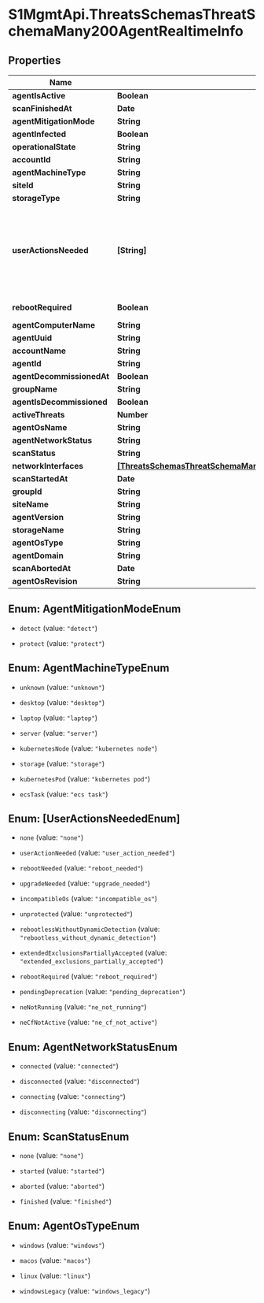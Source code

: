 # S1MgmtApi.ThreatsSchemasThreatSchemaMany200AgentRealtimeInfo

## Properties
Name | Type | Description | Notes
------------ | ------------- | ------------- | -------------
**agentIsActive** | **Boolean** | Is active | [optional] 
**scanFinishedAt** | **Date** | Finish time of last scan (If applicable) | [optional] 
**agentMitigationMode** | **String** | Agent mitigation mode policy | [optional] 
**agentInfected** | **Boolean** | Agent infected | [optional] 
**operationalState** | **String** | Agent operational state | [optional] 
**accountId** | **String** | Account id | [optional] 
**agentMachineType** | **String** | Machine type | [optional] 
**siteId** | **String** | Site id | [optional] 
**storageType** | **String** | Storage Type | [optional] 
**userActionsNeeded** | **[String]** | A list of pending user actions. List items possible values: \"none, user_action_needed, reboot_needed, upgrade_needed, incompatible_os, unprotected, rebootless_without_dynamic_detection, extended_exclusions_partially_accepted, reboot_required, pending_deprecation, ne_not_running, ne_cf_not_active\". | [optional] 
**rebootRequired** | **Boolean** | A reboot is required on the endpoint for at least one threat | [optional] 
**agentComputerName** | **String** | Computer name | [optional] 
**agentUuid** | **String** | Uuid | [optional] 
**accountName** | **String** | Account name | [optional] 
**agentId** | **String** | Id | [optional] 
**agentDecommissionedAt** | **Boolean** | Decommissioned at | [optional] 
**groupName** | **String** | Group name | [optional] 
**agentIsDecommissioned** | **Boolean** | Is decommissioned | [optional] 
**activeThreats** | **Number** | Active threats | [optional] 
**agentOsName** | **String** | Os name | [optional] 
**agentNetworkStatus** | **String** | Network status | [optional] 
**scanStatus** | **String** | Scan status | [optional] 
**networkInterfaces** | [**[ThreatsSchemasThreatSchemaMany200AgentRealtimeInfoNetworkInterfaces]**](ThreatsSchemasThreatSchemaMany200AgentRealtimeInfoNetworkInterfaces.md) | Device's network interfaces | [optional] 
**scanStartedAt** | **Date** | Start time of last scan | [optional] 
**groupId** | **String** | Group id | [optional] 
**siteName** | **String** | Site name | [optional] 
**agentVersion** | **String** | Agent version | [optional] 
**storageName** | **String** | Storage Name | [optional] 
**agentOsType** | **String** | OS type | [optional] 
**agentDomain** | **String** | Domain | [optional] 
**scanAbortedAt** | **Date** | Abort time of last scan (If applicable) | [optional] 
**agentOsRevision** | **String** | Os revision | [optional] 


<a name="AgentMitigationModeEnum"></a>
## Enum: AgentMitigationModeEnum


* `detect` (value: `"detect"`)

* `protect` (value: `"protect"`)




<a name="AgentMachineTypeEnum"></a>
## Enum: AgentMachineTypeEnum


* `unknown` (value: `"unknown"`)

* `desktop` (value: `"desktop"`)

* `laptop` (value: `"laptop"`)

* `server` (value: `"server"`)

* `kubernetesNode` (value: `"kubernetes node"`)

* `storage` (value: `"storage"`)

* `kubernetesPod` (value: `"kubernetes pod"`)

* `ecsTask` (value: `"ecs task"`)




<a name="[UserActionsNeededEnum]"></a>
## Enum: [UserActionsNeededEnum]


* `none` (value: `"none"`)

* `userActionNeeded` (value: `"user_action_needed"`)

* `rebootNeeded` (value: `"reboot_needed"`)

* `upgradeNeeded` (value: `"upgrade_needed"`)

* `incompatibleOs` (value: `"incompatible_os"`)

* `unprotected` (value: `"unprotected"`)

* `rebootlessWithoutDynamicDetection` (value: `"rebootless_without_dynamic_detection"`)

* `extendedExclusionsPartiallyAccepted` (value: `"extended_exclusions_partially_accepted"`)

* `rebootRequired` (value: `"reboot_required"`)

* `pendingDeprecation` (value: `"pending_deprecation"`)

* `neNotRunning` (value: `"ne_not_running"`)

* `neCfNotActive` (value: `"ne_cf_not_active"`)




<a name="AgentNetworkStatusEnum"></a>
## Enum: AgentNetworkStatusEnum


* `connected` (value: `"connected"`)

* `disconnected` (value: `"disconnected"`)

* `connecting` (value: `"connecting"`)

* `disconnecting` (value: `"disconnecting"`)




<a name="ScanStatusEnum"></a>
## Enum: ScanStatusEnum


* `none` (value: `"none"`)

* `started` (value: `"started"`)

* `aborted` (value: `"aborted"`)

* `finished` (value: `"finished"`)




<a name="AgentOsTypeEnum"></a>
## Enum: AgentOsTypeEnum


* `windows` (value: `"windows"`)

* `macos` (value: `"macos"`)

* `linux` (value: `"linux"`)

* `windowsLegacy` (value: `"windows_legacy"`)




